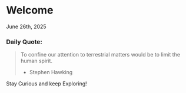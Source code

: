 # Welcome

June 26th, 2025

### Daily Quote:
> To confine our attention to terrestrial matters would be to limit the human spirit.
> 	- Stephen Hawking

Stay Curious and keep Exploring!
